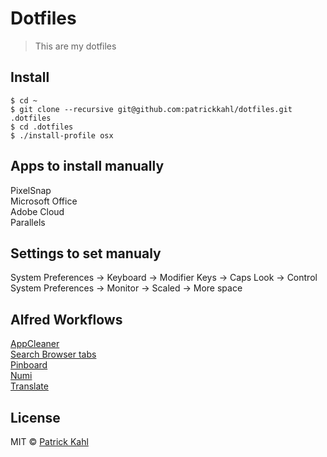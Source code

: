 # Dotfiles

> This are my dotfiles

## Install

```
$ cd ~
$ git clone --recursive git@github.com:patrickkahl/dotfiles.git .dotfiles
$ cd .dotfiles
$ ./install-profile osx
```

## Apps to install manually

PixelSnap  
Microsoft Office  
Adobe Cloud  
Parallels  

## Settings to set manualy

System Preferences -> Keyboard -> Modifier Keys -> Caps Look -> Control  
System Preferences -> Monitor -> Scaled -> More space

## Alfred Workflows

[AppCleaner](https://github.com/aiyodk/Alfred-Extensions/blob/master/AlfredApp_2.x/AppCleaner/AppCleaner.alfredworkflow)  
[Search Browser tabs](http://www.packal.org/workflow/search-browser-tabs)  
[Pinboard](https://github.com/spamwax/alfred-pinboard-rs)  
[Numi](http://www.packal.org/workflow/numi)  
[Translate](http://www.packal.org/workflow/translate)

## License

MIT © [Patrick Kahl](https://github.com/patrickkahl)
